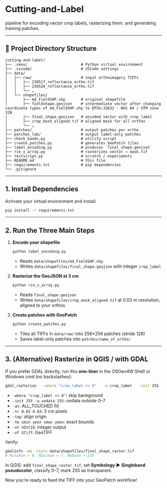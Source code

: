 # Cutting-and-Label

pipeline for encoding vector crop labels, rasterizing them, and generating training patches.

---

## 📁 Project Directory Structure

```
cutting-and-label/
├── .venv/                        # Python virtual environment
├── .vscode/                      # VSCode settings
├── data/
│   ├── raw/                      # input orthoimagery TIFFs
│   │   ├── 230517_reflectance_ortho.tif
│   │   ├── 230526_reflectance_ortho.tif
│   │   └── …
│   └── shapefiles/
│       ├── md_FieldSHP.shp       # original shapefile
│       ├── fieldshape.geojson    # intermediate vector after changing coordinate types of md_FieldSHP.shp to EPSG:32632 - WGS 84 / UTM zone 32N
│       ├── final_shape.geojson   # encoded vector with crop_label
│       ├── crop_mask_aligned.tif # aligned mask for all orthos
│       └── …
├── patches/                      # output patches per ortho
├── patches_lab/                  # output label-only patches
├── check_bands.py                # utility script
├── create_patches.py             # generates GeoPatch tiles
├── label_encoding.py             # produces `final_shape.geojson`
├── rio_x_array.py                # rasterizes vector → mask.tif
├── testscript.py                 # scratch / experiments
├── README.md                     # this file
├── requirements.txt              # pip dependencies
└── .gitignore
```

---

## 1. Install Dependencies

Activate your virtual environment and install:

```bash
pip install -r requirements.txt
```

---

## 2. Run the Three Main Steps

1. **Encode your shapefile**  
   ```bash
   python label_encoding.py
   ```
   - Reads `data/shapefiles/md_FieldSHP.shp`  
   - Writes `data/shapefiles/final_shape.geojson` with integer `crop_label`

2. **Rasterize the GeoJSON at 3 cm**  
   ```bash
   python rio_x_array.py
   ```
   - Reads `final_shape.geojson`  
   - Writes `data/shapefiles/crop_mask_aligned.tif` at 0.03 m resolution, aligned to your orthos

3. **Create patches with GeoPatch**  
   ```bash
   python create_patches.py
   ```
   - Tiles all TIFFs in `data/raw/` into 256×256 patches (stride 128)  
   - Saves label-only patches into `patches/name_of_ortho/`

---

## 3. (Alternative) Rasterize in QGIS / with GDAL

If you prefer GDAL directly, run this **one-liner** in the OSGeo4W Shell or Windows cmd (no backslashes):

```bash
gdal_rasterize   -where "crop_label <> 8"   -a crop_label   -init 255 -a_nodata 255   -at   -tr 0.03 0.03 -tap   -te 357385.377829 5610155.846325 357558.563412 5610216.304563   -ot UInt16 -of GTiff   data/shapefiles/final_shape.geojson   data/shapefiles/final_shape_raster.tif
```

- `-where "crop_label <> 8"`: skip background  
- `-init 255 -a_nodata 255`: nodata outside 0–7  
- `-at`: ALL_TOUCHED fill  
- `-tr 0.03 0.03`: 3 cm pixels  
- `-tap`: align origin  
- `-te xmin ymin xmax ymax`: exact bounds  
- `-ot UInt16`: integer output  
- `-of GTiff`: GeoTIFF

Verify:

```bash
gdalinfo -mm -stats data/shapefiles/final_shape_raster.tif
# Minimum = 0, Maximum = 7, NoData = 255
```

In QGIS: add `final_shape_raster.tif`, set **Symbology ► Singleband pseudocolor**, classify 0–7, mark 255 as transparent.

Now you’re ready to feed the TIFF into your GeoPatch workflow!

